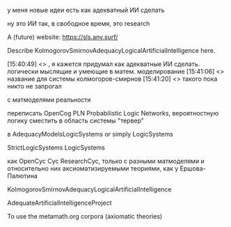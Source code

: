 у меня новые идеи есть как адекватный ИИ сделать

ну это ИИ так, в свободное время, это research

A (future) website: https://sls.any.surf/

Describe KolmogorovSmirnovAdequacyLogicalArtificialIntelligence here.


[15:40:49] <> , я кажется придумал как адекватные ИИ сделать. логически мыслящие и умеющие в матем. моделирование
[15:41:06] <> название для системы колмогоров-смирнов
[15:41:20] <> такого пока никто не запрогал

с матмоделями реальности

переписать OpenCog PLN Probabilistic Logic Networks, вероятностную логику сместить в область системы "тервер"

в AdequacyModelsLogicSystems or simply LogicSystems

StrictLogicSystems LogicSystems


как OpenCyc Cyc ResearchCyc, только с разными матмоделями и относительно них аксиоматизируемыми теориями, 
как у Ершова-Палютина

KolmogorovSmirnovAdequacyLogicalArtificialIntelligence

AdequateArtificialIntelligenceProject

To use the metamath.org corpora (axiomatic theories)
